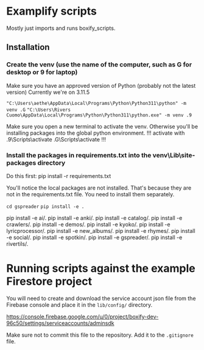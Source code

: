 # Examplify scripts

Mostly just imports and runs boxify_scripts.

## Installation

### Create the venv (use the name of the computer, such as G for desktop or 9 for laptop)

Make sure you have an approved version of Python (probably not the latest version)
Currently we're on 3.11.5

`"C:\Users\aethe\AppData\Local\Programs\Python\Python311\python" -m venv .G`
`"C:\Users\Rivers Cuomo\AppData\Local\Programs\Python\Python311\python.exe" -m venv .9`

Make sure you open a new terminal to activate the venv. Otherwise you'll be installing packages into the global python environment.
!!! activate with .9\Scripts\activate .G\Scripts\activate !!!

### Install the packages in requirements.txt into the venv\Lib\site-packages directory

Do this first:
pip install -r requirements.txt

You'll notice the local packages are not installed. That's because they are not in the requirements.txt file. You need to install them separately.

`cd gspreader`
`pip install -e .`

pip install -e ai/.
pip install -e anki/.
pip install -e catalog/.
pip install -e crawlers/.
pip install -e demos/.
pip install -e kyoko/.
pip install -e lyricprocessor/.
pip install -e new_albums/.
pip install -e rhymes/.
pip install -e social/.
pip install -e spotkin/.
pip install -e gspreader/.
pip install -e rivertils/.

# Running scripts against the example Firestore project

You will need to create and download the service account json file from the Firebase console and place it in the `lib/config/` directory.

<https://console.firebase.google.com/u/0/project/boxify-dev-96c50/settings/serviceaccounts/adminsdk>

Make sure not to commit this file to the repository. Add it to the `.gitignore` file.
